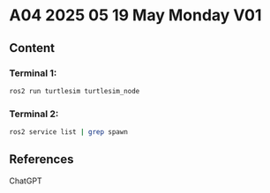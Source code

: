# A04 2025 05 19 May Monday V01

## Content

### Terminal 1:

```bash
ros2 run turtlesim turtlesim_node
```

### Terminal 2:

```bash
ros2 service list | grep spawn
```

## References

ChatGPT
